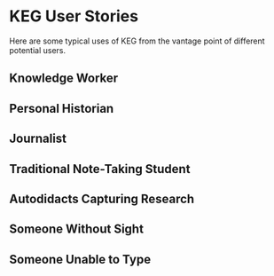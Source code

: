 # KEG User Stories

Here are some typical uses of KEG from the vantage point of different
potential users.

## Knowledge Worker

## Personal Historian

## Journalist

## Traditional Note-Taking Student

## Autodidacts Capturing Research

## Someone Without Sight

## Someone Unable to Type

